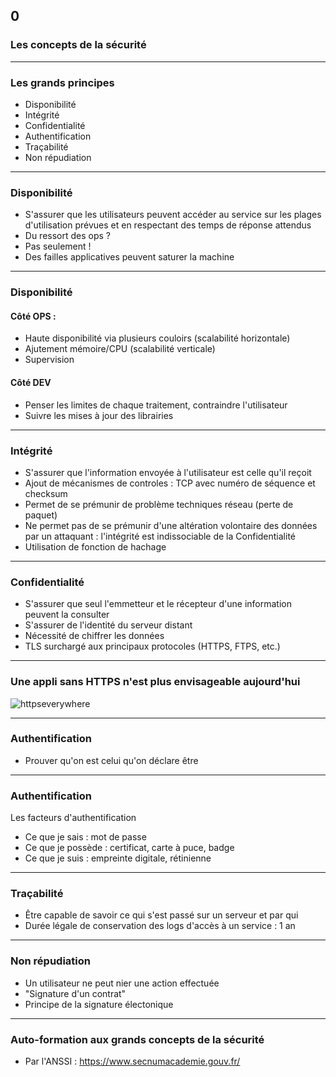 <!-- .slide: data-background-image="images/securite-informatique.png" data-background-size="1200px" class="chapter" -->
## 0
### Les concepts de la sécurité

-----

<!-- .slide: class="slide" -->
### Les grands principes
- Disponibilité
- Intégrité
- Confidentialité
- Authentification
- Traçabilité
- Non répudiation

-----

<!-- .slide: class="slide" -->
### Disponibilité
- S'assurer que les utilisateurs peuvent accéder au service sur les plages d'utilisation prévues et en respectant des temps de réponse attendus
- Du ressort des ops ?
- Pas seulement ! <!-- .element: class="fragment" -->
- Des failles applicatives peuvent saturer la machine <!-- .element: class="fragment"-->

-----

<!-- .slide: class="slide" -->
### Disponibilité

#### Côté OPS :
- Haute disponibilité via plusieurs couloirs (scalabilité horizontale)
- Ajutement mémoire/CPU (scalabilité verticale)
- Supervision

#### Côté DEV
- Penser les limites de chaque traitement, contraindre l'utilisateur
- Suivre les mises à jour des librairies

-----

<!-- .slide: class="slide" -->
### Intégrité
- S'assurer que l'information envoyée à l'utilisateur est celle qu'il reçoit
- Ajout de mécanismes de controles : TCP avec numéro de séquence et checksum
- Permet de se prémunir de problème techniques réseau (perte de paquet)
- Ne permet pas de se prémunir d'une altération volontaire des données par un attaquant : l'intégrité est indissociable de la Confidentialité
- Utilisation de fonction de hachage

-----

<!-- .slide: class="slide" -->
### Confidentialité
- S'assurer que seul l'emmetteur et le récepteur d'une information peuvent la consulter
- S'assurer de l'identité du serveur distant
- Nécessité de chiffrer les données
- TLS surchargé aux principaux protocoles (HTTPS, FTPS, etc.)

-----

<!-- .slide: class="slide" -->
### Une appli sans HTTPS n'est plus envisageable aujourd'hui
![httpseverywhere](./images/httpseverywhere.jpg)

-----

<!-- .slide: class="slide" -->
### Authentification
- Prouver qu'on est celui qu'on déclare être

-----

<!-- .slide: class="slide" -->
### Authentification
Les facteurs d'authentification
- Ce que je sais : mot de passe
- Ce que je possède : certificat, carte à puce, badge
- Ce que je suis : empreinte digitale, rétinienne

-----

<!-- .slide: class="slide" -->
### Traçabilité
- Être capable de savoir ce qui s'est passé sur un serveur et par qui
- Durée légale de conservation des logs d'accès à un service : 1 an

-----

<!-- .slide: class="slide" -->
### Non répudiation
- Un utilisateur ne peut nier une action effectuée
- "Signature d'un contrat"
- Principe de la signature électonique

-----

<!-- .slide: class="slide" -->
### Auto-formation aux grands concepts de la sécurité
- Par l'ANSSI :
https://www.secnumacademie.gouv.fr/
